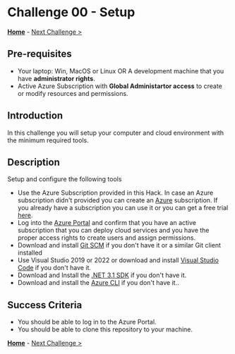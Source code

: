 # Challenge 00 - Setup

**[Home](../README.md)** - [Next Challenge >](./Challenge_01.md)

## Pre-requisites

- Your laptop: Win, MacOS or Linux OR A development machine that you have **administrator rights**.
- Active Azure Subscription with **Global Administartor access** to create or modify resources and permissions.

## Introduction

In this challenge you will setup your computer and cloud environment with the minimum required tools.

## Description

Setup and configure the following tools

- Use the Azure Subscription provided in this Hack. In case an Azure subscription didn't provided you can create an [Azure](https://azure.microsoft.com/) subscription. If you already have a subscription you can use it or you can get a free trial [here](https://azure.microsoft.com/free/).
- Log into the [Azure Portal](https://portal.azure.com) and confirm that you have an active subscription that you can deploy cloud services and you have the proper access rights to create users and assign permissions.
- Download and install [Git SCM](https://git-scm.com/download) if you don't have it or a similar Git client installed
- Use Visual Studio 2019 or 2022 or download and install [Visual Studio Code](https://code.visualstudio.com) if you don't have it.
- Download and Install the [.NET 3.1 SDK](https://dotnet.microsoft.com/en-us/download/dotnet/3.1) if you don't have it.
- Download and install the [Azure CLI](https://docs.microsoft.com/en-us/cli/azure/install-azure-cli) if you don't have it..

## Success Criteria

- You should be able to log in to the Azure Portal.
- You should be able to clone this repository to your machine.

**[Home](../README.md)** - [Next Challenge >](./Challenge_01.md)